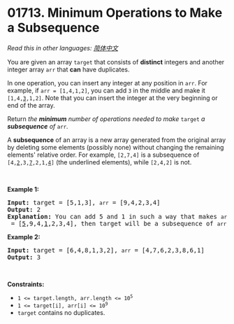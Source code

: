 # 01713. Minimum Operations to Make a Subsequence

  _Read this in other languages:_
    [_简体中文_](README.zh-CN.md)

<p>You are given an array <code>target</code> that consists of <strong>distinct</strong> integers and another integer array <code>arr</code> that <strong>can</strong> have duplicates.</p>

<p>In one operation, you can insert any integer at any position in <code>arr</code>. For example, if <code>arr = [1,4,1,2]</code>, you can add <code>3</code> in the middle and make it <code>[1,4,<u>3</u>,1,2]</code>. Note that you can insert the integer at the very beginning or end of the array.</p>

<p>Return <em>the <strong>minimum</strong> number of operations needed to make </em><code>target</code><em> a <strong>subsequence</strong> of </em><code>arr</code><em>.</em></p>

<p>A <strong>subsequence</strong> of an array is a new array generated from the original array by deleting some elements (possibly none) without changing the remaining elements&#39; relative order. For example, <code>[2,7,4]</code> is a subsequence of <code>[4,<u>2</u>,3,<u>7</u>,2,1,<u>4</u>]</code> (the underlined elements), while <code>[2,4,2]</code> is not.</p>

<p>&nbsp;</p>
<p><strong>Example 1:</strong></p>

<pre>
<strong>Input:</strong> target = [5,1,3], <code>arr</code> = [9,4,2,3,4]
<strong>Output:</strong> 2
<strong>Explanation:</strong> You can add 5 and 1 in such a way that makes <code>arr</code> = [<u>5</u>,9,4,<u>1</u>,2,3,4], then target will be a subsequence of <code>arr</code>.
</pre>

<p><strong>Example 2:</strong></p>

<pre>
<strong>Input:</strong> target = [6,4,8,1,3,2], <code>arr</code> = [4,7,6,2,3,8,6,1]
<strong>Output:</strong> 3
</pre>

<p>&nbsp;</p>
<p><strong>Constraints:</strong></p>

<ul>
	<li><code>1 &lt;= target.length, arr.length &lt;= 10<sup>5</sup></code></li>
	<li><code>1 &lt;= target[i], arr[i] &lt;= 10<sup>9</sup></code></li>
	<li><code>target</code> contains no duplicates.</li>
</ul>
